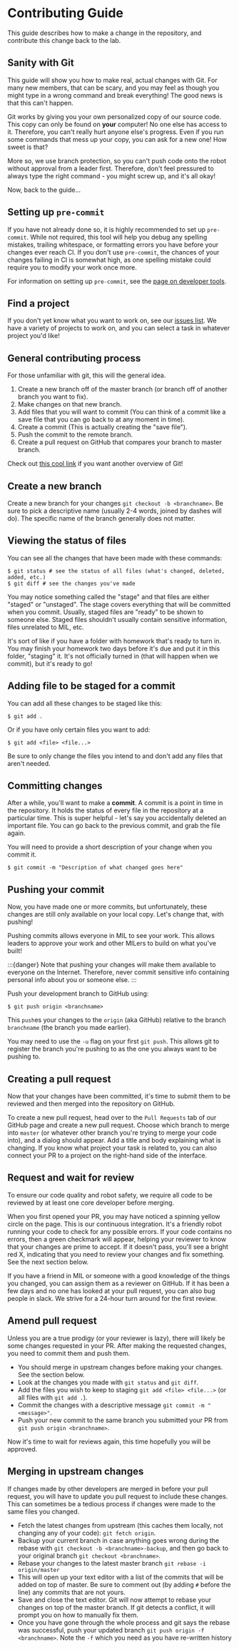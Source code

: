 # Contributing Guide
This guide describes how to make a change in the repository, and contribute this
change back to the lab.

## Sanity with Git
This guide will show you how to make real, actual changes with Git. For many new
members, that can be scary, and you may feel as though you might type in a wrong
command and break everything! The good news is that this can't happen.

Git works by giving you your own personalized copy of our source code. This copy
can only be found on **your** computer! No one else has access to it. Therefore,
you can't really hurt anyone else's progress. Even if you run some commands that
mess up your copy, you can ask for a new one! How sweet is that?

More so, we use branch protection, so you can't push code onto the robot without
approval from a leader first. Therefore, don't feel pressured to always type the right
command - you might screw up, and it's all okay!

Now, back to the guide...

## Setting up `pre-commit`
If you have not already done so, it is highly recommended to set up `pre-commit`.
While not required, this tool will help you debug any spelling mistakes, trailing
whitespace, or formatting errors you have before your changes ever reach CI. If
you don't use `pre-commit`, the chances of your changes failing in CI is somewhat
high, as one spelling mistake could require you to modify your work once more.

For information on setting up `pre-commit`, see the [page on developer tools](/software/devtools).

## Find a project
If you don't yet know what you want to work on, see our [issues list](https://github.com/uf-mil/mil/issues).
We have a variety of projects to work on, and you can select a task in whatever
project you'd like!

## General contributing process
For those unfamiliar with git, this will the general idea.
1. Create a new branch off of the master branch (or branch off of another branch
you want to fix).
2. Make changes on that new branch.
3. Add files that you will want to commit (You can think of a commit like a
save file that you can go back to at any moment in time).
4. Create a commit (This is actually creating the "save file").
5. Push the commit to the remote branch.
6. Create a pull request on GitHub that compares your branch to master branch.

Check out [this cool link](https://rogerdudler.github.io/git-guide/) if you want
another overview of Git!

## Create a new branch
Create a new branch for your changes `git checkout -b <branchname>`. Be sure to
pick a descriptive name (usually 2-4 words, joined by dashes will do). The specific
name of the branch generally does not matter.

## Viewing the status of files
You can see all the changes that have been made with these commands:

    $ git status # see the status of all files (what's changed, deleted, added, etc.)
    $ git diff # see the changes you've made

You may notice something called the "stage" and that files are either "staged" or
"unstaged". The stage covers everything that will be committed when you commit.
Usually, staged files are "ready" to be shown to someone else. Staged files shouldn't
usually contain sensitive information, files unrelated to MIL, etc.

It's sort of like if you have a folder with homework that's ready to turn in. You
may finish your homework two days before it's due and put it in this folder, "staging"
it. It's not officially turned in (that will happen when we commit), but it's ready to go!

## Adding file to be staged for a commit
You can add all these changes to be staged like this:

    $ git add .

Or if you have only certain files you want to add:

    $ git add <file> <file...>

Be sure to only change the files you intend to and don't add any files that aren't needed.

## Committing changes
After a while, you'll want to make a **commit**. A commit is a point in time in the repository.
It holds the status of every file in the repository at a particular time. This is
super helpful - let's say you accidentally deleted an important file. You can go
back to the previous commit, and grab the file again.

You will need to provide a short description of your change when you commit it.

    $ git commit -m "Description of what changed goes here"

## Pushing your commit
Now, you have made one or more commits, but unfortunately, these changes are still
only available on your local copy. Let's change that, with pushing!

Pushing commits allows everyone in MIL to see your work. This allows leaders to
approve your work and other MILers to build on what you've built!

:::{danger}
Note that pushing your changes will make them available to everyone on the Internet.
Therefore, never commit sensitive info containing personal info about you or someone
else.
:::

Push your development branch to GitHub using:

    $ git push origin <branchname>

This `push`es your changes to the `origin` (aka GitHub) relative to the branch
`branchname` (the branch you made earlier).

You may need to use the `-u` flag on your first `git push`. This allows git to register
the branch you're pushing to as the one you always want to be pushing to.


## Creating a pull request
Now that your changes have been committed, it's time to submit them to be
reviewed and then merged into the repository on GitHub.

To create a new pull request, head over to the `Pull Requests` tab of our GitHub
page and create a new pull request. Choose which branch to merge into `master` (or
whatever other branch you're trying to merge your code into), and a dialog should appear.
Add a title and body explaining what is changing. If you know what project your task
is related to, you can also connect your PR to a project on the right-hand side of
the interface.

## Request and wait for review
To ensure our code quality and robot safety, we require all code to be reviewed
by at least one core developer before merging.

When you first opened your PR, you may have noticed a spinning yellow circle on
the page. This is our continuous integration. It's a friendly robot running your
code to check for any possible errors. If your code contains no errors, then a green
checkmark will appear, helping your reviewer to know that your changes are prime to accept.
If it doesn't pass, you'll see a bright red X, indicating that you need to review your
changes and fix something. See the next section below.

If you have a friend in MIL or someone with a good knowledge of the things you
changed, you can assign them as a reviewer on GitHub. If it has been a few days
and no one has looked at your pull request, you can also bug people in slack.
We strive for a 24-hour turn around for the first review.

## Amend pull request
Unless you are a true prodigy (or your reviewer is lazy), there will likely be
some changes requested in your PR. After making the requested changes, you need
to commit them and push them.

* You should merge in upstream changes before making your changes. See the section below.
* Look at the changes you made with `git status` and `git diff`.
* Add the files you wish to keep to staging `git add <file> <file...>` (or all files with `git add .`).
* Commit the changes with a descriptive message `git commit -m "<message>"`.
* Push your new commit to the same branch you submitted your PR from `git push origin <branchname>`.

Now it's time to wait for reviews again, this time hopefully you will be approved.

## Merging in upstream changes
If changes made by other developers are merged in before your pull request, you will have to update
you pull request to include these changes. This can sometimes be a tedious process if changes
were made to the same files you changed.

* Fetch the latest changes from upstream (this caches them locally, not
changing any of your code): `git fetch origin`.
* Backup your current branch in case anything goes wrong during the rebase with `git checkout -b <branchname>-backup`,
and then go back to your original branch `git checkout <branchname>`.
* Rebase your changes to the latest master branch `git rebase -i origin/master`
* This will open up your text editor with a list of the commits that will be
added on top of master. Be sure to comment out (by adding `#` before the line)
any commits that are not yours.
* Save and close the text editor. Git will now attempt to rebase your changes
on top of the master branch. If git detects a conflict, it will prompt you
on how to manually fix them.
* Once you have gone through the whole process and git says the rebase was
successful, push your updated branch `git push origin -f <branchname>`. Note
the `-f` which you need as you have re-written history

